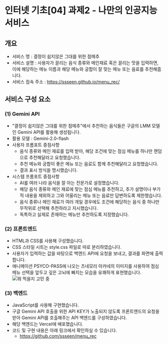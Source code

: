 # 인터넷 기초[04] 과제2 - 나만의 인공지능 서비스
## 개요
- 서비스 명 : 결정이 쉽지않은 그대를 위한 점메추
- 서비스 설명 : 사용자가 끌리는 음식 종류와 메인재료 혹은 끌리는 맛을 입력하면, 이에 해당하는 메뉴 이름과 해당 메뉴와 궁합이 잘 맞는 메뉴 또는 음료를 추천해줍니다.
- 서비스 접속 주소 : https://ssseen.github.io/menu_rec/

## 서비스 구성 요소
### (1) Gemini API
- "결정이 쉽지않은 그대를 위한 점메추"에서 추천하는 음식들은 구글의 LMM 모델인 Gemini API를 활용해 생성됩니다.
- 활용 모델 : Gemini-2.0-flash
- 사용자 프롬포트 중점사항
  - 음식 종류와 메인 재료를 입력 받아, 해당 조건에 맞는 점심 메뉴를 하나만 랜덤으로 추천해달라고 요청했습니다.
  - 추천 메뉴와 궁합이 좋은 메뉴 또는 음료도 함께 추천해달라고 요청했습니다.
  - 결과 표시 방식을 명시했습니다.
- 시스템 프롬포트 중점사항
  - AI를 여러 나라 음식을 잘 아는 전문가로 설정했습니다.
  - 해당 음식 종류와 메인 재료에 맞는 점심 메뉴를 추천하고, 추가 설명이나 부가적 내용을 제외하고 그와 어울리는 메뉴 또는 음료만 답변하도록 제한했습니다.
  - 음식 종류나 메인 재료가 여러 개일 경우에도 조건에 해당하는 음식 중 하나만 무작위로 선택해 추천하라고 지시했습니다.
  - 독특하고 실제로 존재하는 메뉴만 추천하도록 지정했습니다.

### (2) 프론트엔드
- HTML과 CSS를 사용해 구성했습니다.
- CSS 스타일 시트는 style.css 파일로 따로 분리하였습니다.
- 사용자가 입력하는 값을 바탕으로 백엔드 API에 요청을 보내고, 결과를 화면에 출력합니다.
- 애니메이션 PSYCO-PASS에 나오는 츠네모리 아카네의 이미지를 사용하여 점심 메뉴 선택을 앞두고 깊은 고뇌에 빠지는 모습을 유쾌하게 표현했습니다.
![뭐 먹을지 고민 중](https://i.postimg.cc/zDQRn5vZ/image.jpg)


### (3) 백엔드
- JavaScript를 사용해 구현했습니다.
- 구글 Gemini API 호출을 위한 API KEY가 노출되지 않도록 프론트엔드의 요청을 받아 Gemini API를 호출해주는 API 백엔드를 구성하였습니다.
- 해당 백엔드는 Vercel에 배포했습니다.
- 코드 및 구현 내용은 아래 링크에서 확인하실 수 있습니다.
  - https://github.com/ssseen/menu_rec
